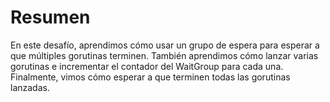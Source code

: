 # Resumen

En este desafío, aprendimos cómo usar un grupo de espera para esperar a que múltiples gorutinas terminen. También aprendimos cómo lanzar varias gorutinas e incrementar el contador del WaitGroup para cada una. Finalmente, vimos cómo esperar a que terminen todas las gorutinas lanzadas.
